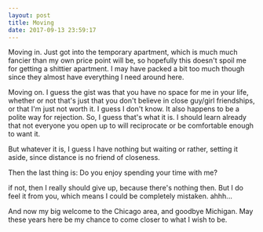 ```yaml
---
layout: post
title: Moving
date: 2017-09-13 23:59:17
---
```


Moving in.
Just got into the temporary apartment, which is much much fancier than my own price point will be, so hopefully this doesn't spoil me for getting a shittier apartment. 
I may have packed a bit too much though since they almost have everything I need around here. 

Moving on. 
I guess the gist was that you have no space for me in your life, whether or not that's just that you don't believe in close guy/girl friendships, or that I'm just not worth it. I guess I don't know. It also happens to be a polite way for rejection. So, I guess that's what it is. I should learn already that not everyone you open up to will reciprocate or be comfortable enough to want it. 

But whatever it is, I guess I have nothing but waiting or rather, setting it aside, since distance is no friend of closeness. 

Then the last thing is: 
Do you enjoy spending your time with me? 

if not, then I really should give up, because there's nothing then. But I do feel it from you, which means I could be completely mistaken. ahhh...

And now my big welcome to the Chicago area, and goodbye Michigan. May these years here be my chance to come closer to what I wish to be.